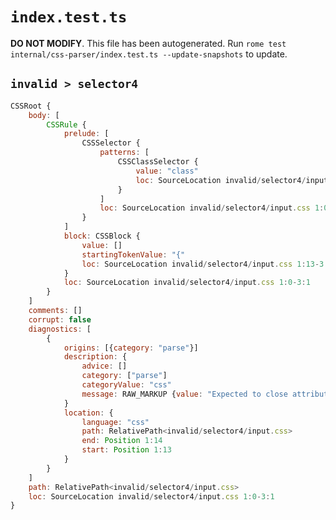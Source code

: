 # `index.test.ts`

**DO NOT MODIFY**. This file has been autogenerated. Run `rome test internal/css-parser/index.test.ts --update-snapshots` to update.

## `invalid > selector4`

```javascript
CSSRoot {
	body: [
		CSSRule {
			prelude: [
				CSSSelector {
					patterns: [
						CSSClassSelector {
							value: "class"
							loc: SourceLocation invalid/selector4/input.css 1:0-1:6
						}
					]
					loc: SourceLocation invalid/selector4/input.css 1:0-1:13
				}
			]
			block: CSSBlock {
				value: []
				startingTokenValue: "{"
				loc: SourceLocation invalid/selector4/input.css 1:13-3:1
			}
			loc: SourceLocation invalid/selector4/input.css 1:0-3:1
		}
	]
	comments: []
	corrupt: false
	diagnostics: [
		{
			origins: [{category: "parse"}]
			description: {
				advice: []
				category: ["parse"]
				categoryValue: "css"
				message: RAW_MARKUP {value: "Expected to close attribute selector with a right square bracket <emphasis>]</emphasis>."}
			}
			location: {
				language: "css"
				path: RelativePath<invalid/selector4/input.css>
				end: Position 1:14
				start: Position 1:13
			}
		}
	]
	path: RelativePath<invalid/selector4/input.css>
	loc: SourceLocation invalid/selector4/input.css 1:0-3:1
}
```
